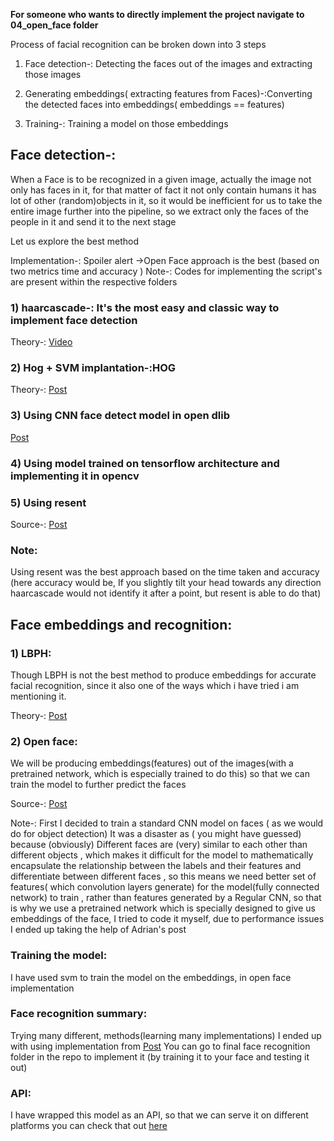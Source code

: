 
**For someone who wants to directly implement the project navigate to 04_open_face folder**

Process of facial recognition can be broken down into 3 steps

1) Face detection-: Detecting the faces out of the images and  extracting those images

2) Generating embeddings( extracting features from Faces)-:Converting the detected faces into embeddings( embeddings == features)

3) Training-: Training a model on those embeddings



## Face detection-:
When a Face is to be recognized in a given image, actually the image not only has faces in it, for that matter of fact it  not only contain humans it has lot of other (random)objects in it, so it would be inefficient for us to take the entire image further into the pipeline, so we extract only the faces of the people in it and send it to the next stage

Let us explore the best method

Implementation-: Spoiler alert ->Open Face approach is the best (based on two metrics time and accuracy )
Note-: Codes for implementing the script's are present within the respective folders

### 1) haarcascade-: It's the most easy and classic way to implement face detection
Theory-: [Video](https://www.youtube.com/watch?v=F5rysk51txQ&t=408s)

### 2) Hog + SVM implantation-:HOG

Theory-: [Post](https://www.learnopencv.com/histogram-of-oriented-gradients/)


### 3) Using CNN face detect model in open dlib
[Post](https://www.pyimagesearch.com/2017/04/03/facial-landmarks-dlib-opencv-python/)

### 4) Using  model trained on tensorflow architecture and implementing it in opencv


### 5) Using resent

Source-: [Post](https://www.pyimagesearch.com/2018/02/26/face-detection-with-opencv-and-deep-learning/)

### Note:
Using resent was the best approach based on the time taken and accuracy (here accuracy would be, If you slightly tilt your head towards any direction haarcascade would not identify it after a point, but resent is able to do that)

## Face embeddings and recognition:

### 1) LBPH:
Though LBPH is not the best method to produce embeddings for accurate facial recognition, since it also one of the ways which i have tried i am mentioning it.

Theory-: [Post](https://www.learnopencv.com/histogram-of-oriented-gradients/)


### 2) Open face:
 We will be producing embeddings(features) out of the images(with a pretrained network, which is especially trained to do this) so that   we can train the model to further predict the faces

Source-:
[Post](https://www.pyimagesearch.com/2018/09/24/opencv-face-recognition/)

Note-:
First I decided to train a standard CNN model on faces ( as we would do for object detection) It was a disaster as ( you might have guessed) because (obviously) Different faces are (very) similar to each other  than different objects , which makes it difficult for the model to mathematically encapsulate the relationship between the labels and  their features and differentiate between different faces , so this means we need better set of features( which convolution layers generate) for the model(fully connected network) to train , rather than features generated by a Regular CNN, so that is why we use a pretrained network which is specially designed to give us embeddings of the face,
I tried to code it myself, due to performance issues I ended up taking the help of Adrian's post


### Training the model:
I have used svm to train the model on the embeddings, in open face implementation

### Face recognition summary:
Trying many different, methods(learning many implementations) I ended up with using implementation from
[Post](https://www.pyimagesearch.com/2018/09/24/opencv-face-recognition/)
You can go to final face recognition folder in the repo to implement it (by training it to your face and testing it out)

### API:
I have wrapped this model as an API, so that we can serve it on different platforms you can check that out [here](https://github.com/sai-krishna-msk/FaceRecognition-API)
